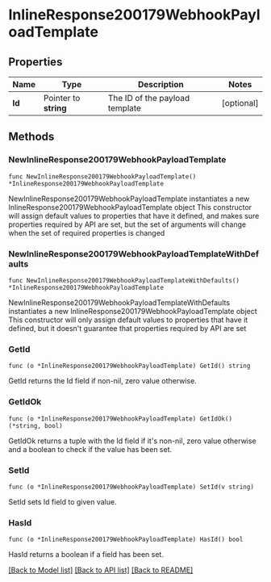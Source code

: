 # InlineResponse200179WebhookPayloadTemplate

## Properties

Name | Type | Description | Notes
------------ | ------------- | ------------- | -------------
**Id** | Pointer to **string** | The ID of the payload template | [optional] 

## Methods

### NewInlineResponse200179WebhookPayloadTemplate

`func NewInlineResponse200179WebhookPayloadTemplate() *InlineResponse200179WebhookPayloadTemplate`

NewInlineResponse200179WebhookPayloadTemplate instantiates a new InlineResponse200179WebhookPayloadTemplate object
This constructor will assign default values to properties that have it defined,
and makes sure properties required by API are set, but the set of arguments
will change when the set of required properties is changed

### NewInlineResponse200179WebhookPayloadTemplateWithDefaults

`func NewInlineResponse200179WebhookPayloadTemplateWithDefaults() *InlineResponse200179WebhookPayloadTemplate`

NewInlineResponse200179WebhookPayloadTemplateWithDefaults instantiates a new InlineResponse200179WebhookPayloadTemplate object
This constructor will only assign default values to properties that have it defined,
but it doesn't guarantee that properties required by API are set

### GetId

`func (o *InlineResponse200179WebhookPayloadTemplate) GetId() string`

GetId returns the Id field if non-nil, zero value otherwise.

### GetIdOk

`func (o *InlineResponse200179WebhookPayloadTemplate) GetIdOk() (*string, bool)`

GetIdOk returns a tuple with the Id field if it's non-nil, zero value otherwise
and a boolean to check if the value has been set.

### SetId

`func (o *InlineResponse200179WebhookPayloadTemplate) SetId(v string)`

SetId sets Id field to given value.

### HasId

`func (o *InlineResponse200179WebhookPayloadTemplate) HasId() bool`

HasId returns a boolean if a field has been set.


[[Back to Model list]](../README.md#documentation-for-models) [[Back to API list]](../README.md#documentation-for-api-endpoints) [[Back to README]](../README.md)


